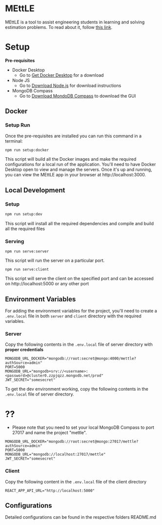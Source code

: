 # MEttLE

MEttLE is a tool to assist engineering students in learning and solving estimation problems. To read about it, follow [this link](https://link.springer.com/article/10.1186/s41039-018-0083-y).  
# Setup

**Pre-requisites**

- Docker Desktop
    - Go to [Get Docker Desktop](https://docs.docker.com/get-started/introduction/get-docker-desktop/) for a download
- Node JS
    - Go to [Download Node.js](https://nodejs.org/en/download) for download instructions
- MongoDB Compass
    - Go to [Download MondoDB Compass](https://www.mongodb.com/try/download/compass) to download the GUI

## Docker 
### Setup Run

Once the pre-requisites are installed you can run this command in a terminal: 
```bash
npm run setup:docker
```
This script will build all the Docker images and make the required configurations for a local run of the application. You'll need to have Docker Desktop open to view and manage the servers. Once it's up and running, you can view the MEttLE app in your browser at http://localhost:3000.

## Local Development
### Setup

```bash
npm run setup:dev
```
This script will install all the required dependencies and compile and build all the required files

### Serving 
```
npm run serve:server
```
This script will run the server on a particular port.

```
npm run serve:client
```
This script will serve the client on the specified port and can be accessed on http://localhost:5000 or any other port

## Environment Variables
For adding the environment variables for the project, you'll need to  create a `.env.local` file in both `server` and `client` directory with the required variables.
### Server 
Copy the following contents in the `.env.local` file of server directory with **proper credentials**
```
MONGODB_URL_DOCKER="mongodb://root:secret@mongo:4000/mettle?authSource=admin"
PORT=5000
MONGODB_URL="mongodb+srv://<username>:<password>@cluster0.zzpjqzz.mongodb.net/prod"
JWT_SECRET="somesecret"
```
To get the dev environment working, copy the following contents in the `.env.local` file of server directory. 
# ??
- Please note that you need to set your local MongoDB Compass to port 27017 and name the project "mettle". 
```
MONGODB_URL_DOCKER="mongodb://root:secret@mongo:27017/mettle?authSource=admin"
PORT=5000
MONGODB_URL="mongodb://localhost:27017/mettle"
JWT_SECRET="somesecret"
```

### Client
Copy the following content in the `.env.local` file of the client directory
```
REACT_APP_API_URL="http://localhost:5000"
```
## Configurations

Detailed configurations can be found in the respective folders README.md

